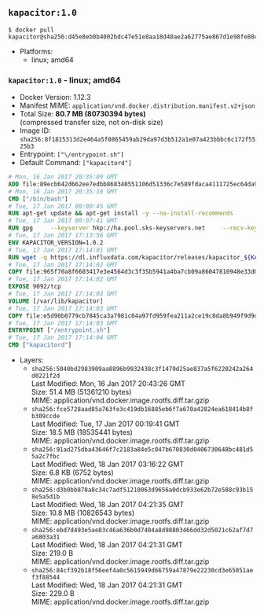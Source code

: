 ## `kapacitor:1.0`

```console
$ docker pull kapacitor@sha256:d45e8eb0b4002bdc47e51e8aa18d40ae2a62775ae867d1e98fe88c529c1034e8
```

-	Platforms:
	-	linux; amd64

### `kapacitor:1.0` - linux; amd64

-	Docker Version: 1.12.3
-	Manifest MIME: `application/vnd.docker.distribution.manifest.v2+json`
-	Total Size: **80.7 MB (80730394 bytes)**  
	(compressed transfer size, not on-disk size)
-	Image ID: `sha256:8f1815313d2e464a5f0865459ab29da97d3b512a1e07a423bbbc6c172f5525b3`
-	Entrypoint: `["\/entrypoint.sh"]`
-	Default Command: `["kapacitord"]`

```dockerfile
# Mon, 16 Jan 2017 20:35:09 GMT
ADD file:89ecb642d662ee7edbb868340551106d51336c7e589fdaca4111725ec64da957 in / 
# Mon, 16 Jan 2017 20:35:16 GMT
CMD ["/bin/bash"]
# Tue, 17 Jan 2017 00:00:45 GMT
RUN apt-get update && apt-get install -y --no-install-recommends 		ca-certificates 		curl 		wget 	&& rm -rf /var/lib/apt/lists/*
# Tue, 17 Jan 2017 00:07:41 GMT
RUN gpg     --keyserver hkp://ha.pool.sks-keyservers.net     --recv-keys 05CE15085FC09D18E99EFB22684A14CF2582E0C5
# Tue, 17 Jan 2017 17:13:56 GMT
ENV KAPACITOR_VERSION=1.0.2
# Tue, 17 Jan 2017 17:14:01 GMT
RUN wget -q https://dl.influxdata.com/kapacitor/releases/kapacitor_${KAPACITOR_VERSION}_amd64.deb.asc &&     wget -q https://dl.influxdata.com/kapacitor/releases/kapacitor_${KAPACITOR_VERSION}_amd64.deb &&     gpg --batch --verify kapacitor_${KAPACITOR_VERSION}_amd64.deb.asc kapacitor_${KAPACITOR_VERSION}_amd64.deb &&     dpkg -i kapacitor_${KAPACITOR_VERSION}_amd64.deb &&     rm -f kapacitor_${KAPACITOR_VERSION}_amd64.deb*
# Tue, 17 Jan 2017 17:14:02 GMT
COPY file:965f70a8f6603417e3e4564d3c3f35b5941a4ba7cb09a86047810948e33d0831 in /etc/kapacitor/kapacitor.conf 
# Tue, 17 Jan 2017 17:14:02 GMT
EXPOSE 9092/tcp
# Tue, 17 Jan 2017 17:14:03 GMT
VOLUME [/var/lib/kapacitor]
# Tue, 17 Jan 2017 17:14:03 GMT
COPY file:e5d90b0779cb7845ca3a7981c04a97fd959fea211a2ce19c8da8b949f9d9d04c in /entrypoint.sh 
# Tue, 17 Jan 2017 17:14:03 GMT
ENTRYPOINT ["/entrypoint.sh"]
# Tue, 17 Jan 2017 17:14:04 GMT
CMD ["kapacitord"]
```

-	Layers:
	-	`sha256:5040bd2983909aa8896b9932438c3f1479d25ae837a5f6220242a264d0221f2d`  
		Last Modified: Mon, 16 Jan 2017 20:43:26 GMT  
		Size: 51.4 MB (51361210 bytes)  
		MIME: application/vnd.docker.image.rootfs.diff.tar.gzip
	-	`sha256:fce5728aad85a763fe3c419db16885eb6f7a670a42824ea618414b8fb309ccde`  
		Last Modified: Tue, 17 Jan 2017 00:19:41 GMT  
		Size: 18.5 MB (18535441 bytes)  
		MIME: application/vnd.docker.image.rootfs.diff.tar.gzip
	-	`sha256:91ad275dba43646f7c2183a84e5c047b670830d0406730648bc481d55a2c7fbc`  
		Last Modified: Wed, 18 Jan 2017 03:16:22 GMT  
		Size: 6.8 KB (6752 bytes)  
		MIME: application/vnd.docker.image.rootfs.diff.tar.gzip
	-	`sha256:d3b0bb878a8c34c7adf51210063d9656a0dcb933e62b72e588c93b158e5a5d1b`  
		Last Modified: Wed, 18 Jan 2017 04:21:35 GMT  
		Size: 10.8 MB (10826543 bytes)  
		MIME: application/vnd.docker.image.rootfs.diff.tar.gzip
	-	`sha256:ebd7d493e5ae83c46a636b0d7404a8d98803466dd32d5021c62af7d7a6803a31`  
		Last Modified: Wed, 18 Jan 2017 04:21:31 GMT  
		Size: 219.0 B  
		MIME: application/vnd.docker.image.rootfs.diff.tar.gzip
	-	`sha256:84cf392b18f56eef4a0c5615949d66759a47879e22230cd3e65051aef3f88544`  
		Last Modified: Wed, 18 Jan 2017 04:21:31 GMT  
		Size: 229.0 B  
		MIME: application/vnd.docker.image.rootfs.diff.tar.gzip
